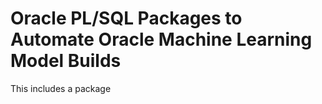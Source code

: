 # Oracle PL/SQL Packages to Automate Oracle Machine Learning Model Builds

This includes a package

